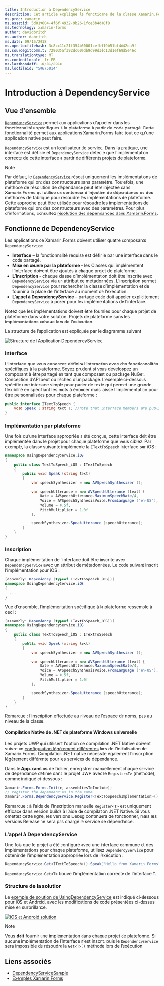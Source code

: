 ```yaml
---
title: Introduction à DependencyService
description: Cet article explique le fonctionne de la classe Xamarin.Forms DependencyService pour accéder aux fonctionnalités de plateforme native.
ms.prod: xamarin
ms.assetid: 5d019604-4f6f-4932-9b26-1fce3b4d88f8
ms.technology: xamarin-forms
author: davidbritch
ms.author: dabritch
ms.date: 09/15/2018
ms.openlocfilehash: 3c8cc31c21f354b60001cefb919b51bf4d42da9f
ms.sourcegitcommit: 729035af392dc60edb9d99d3dc13d1ef69d5e46c
ms.translationtype: MT
ms.contentlocale: fr-FR
ms.lasthandoff: 10/31/2018
ms.locfileid: "50675014"
---
```

# <a name="introduction-to-dependencyservice"></a>Introduction à DependencyService

## <a name="overview"></a>Vue d'ensemble

[`DependencyService`](xref:Xamarin.Forms.DependencyService) permet aux applications d’appeler dans les fonctionnalités spécifiques à la plateforme à partir de code partagé. Cette fonctionnalité permet aux applications Xamarin.Forms faire tout ce qu’une application native peut faire.

`DependencyService` est un localisateur de service. Dans la pratique, une interface est définie et `DependencyService` détecte que l’implémentation correcte de cette interface à partir de différents projets de plateforme.

> [!NOTE]
> Par défaut, le [ `DependencyService` ](xref:Xamarin.Forms.DependencyService) résout uniquement les implémentations de plateforme qui ont des constructeurs sans paramètre. Toutefois, une méthode de résolution de dépendance peut être injectée dans Xamarin.Forms qui utilise un conteneur d’injection de dépendance ou des méthodes de fabrique pour résoudre les implémentations de plateforme. Cette approche peut être utilisée pour résoudre les implémentations de plateforme qui ont des constructeurs avec des paramètres. Pour plus d’informations, consultez [résolution des dépendances dans Xamarin.Forms](~/xamarin-forms/internals/dependency-resolution.md).

## <a name="how-dependencyservice-works"></a>Fonctionne de DependencyService

Les applications de Xamarin.Forms doivent utiliser quatre composants `DependencyService`:

- **Interface** &ndash; la fonctionnalité requise est définie par une interface dans le code partagé.
- **Mise en œuvre par la plateforme** &ndash; les Classes qui implémentent l’interface doivent être ajoutés à chaque projet de plateforme.
- **L’inscription** &ndash; chaque classe d’implémentation doit être inscrite avec `DependencyService` via un attribut de métadonnées. L’inscription permet `DependencyService` pour rechercher la classe d’implémentation et de fournir à la place de l’interface au moment de l’exécution.
- **L’appel à DependencyService** &ndash; partagé code doit appeler explicitement `DependencyService` à poser pour les implémentations de l’interface.

Notez que les implémentations doivent être fournies pour chaque projet de plateforme dans votre solution. Projets de plateforme sans les implémentations échoue lors de l’exécution.

La structure de l’application est expliquée par le diagramme suivant :

![](introduction-images/overview-diagram.png "Structure de l’Application DependencyService")

### <a name="interface"></a>Interface

L’interface que vous concevez définira l’interaction avec des fonctionnalités spécifiques à la plateforme. Soyez prudent si vous développez un composant à être partagé en tant que composant ou package NuGet. Conception d’API peut ou l’échec d’un package. L’exemple ci-dessous spécifie une interface simple pour parler de texte qui permet une grande flexibilité en spécifiant les mots à énoncer mais laisse l’implémentation pour être personnalisées pour chaque plateforme :

```csharp
public interface ITextToSpeech {
    void Speak ( string text ); //note that interface members are public by default
}
```

### <a name="implementation-per-platform"></a>Implémentation par plateforme

Une fois qu’une interface appropriée a été conçue, cette interface doit être implémentée dans le projet pour chaque plateforme que vous ciblez. Par exemple, la classe suivante implémente la `ITextToSpeech` interface sur iOS :

```csharp
namespace UsingDependencyService.iOS
{
    public class TextToSpeech_iOS : ITextToSpeech
    {
        public void Speak (string text)
        {
            var speechSynthesizer = new AVSpeechSynthesizer ();

            var speechUtterance = new AVSpeechUtterance (text) {
                Rate = AVSpeechUtterance.MaximumSpeechRate/4,
                Voice = AVSpeechSynthesisVoice.FromLanguage ("en-US"),
                Volume = 0.5f,
                PitchMultiplier = 1.0f
            };

            speechSynthesizer.SpeakUtterance (speechUtterance);
        }
    }
}
```

### <a name="registration"></a>Inscription

Chaque implémentation de l’interface doit être inscrite avec `DependencyService` avec un attribut de métadonnées. Le code suivant inscrit l’implémentation pour iOS :

```csharp
[assembly: Dependency (typeof (TextToSpeech_iOS))]
namespace UsingDependencyService.iOS
{
  ...
}
```

Vue d’ensemble, l’implémentation spécifique à la plateforme ressemble à ceci :

```csharp
[assembly: Dependency (typeof (TextToSpeech_iOS))]
namespace UsingDependencyService.iOS
{
    public class TextToSpeech_iOS : ITextToSpeech
    {
        public void Speak (string text)
        {
            var speechSynthesizer = new AVSpeechSynthesizer ();

            var speechUtterance = new AVSpeechUtterance (text) {
                Rate = AVSpeechUtterance.MaximumSpeechRate/4,
                Voice = AVSpeechSynthesisVoice.FromLanguage ("en-US"),
                Volume = 0.5f,
                PitchMultiplier = 1.0f
            };

            speechSynthesizer.SpeakUtterance (speechUtterance);
        }
    }
}
```

Remarque : l’inscription effectuée au niveau de l’espace de noms, pas au niveau de la classe.

#### <a name="universal-windows-platform-net-native-compilation"></a>Compilation Native de .NET de plateforme Windows universelle

Les projets UWP qui utilisent l’option de compilation .NET Native doivent suivre un [configuration légèrement différentes](~/xamarin-forms/platform/windows/installation/index.md#target-invocation-exception) lors de l’initialisation de Xamarin.Forms. Compilation .NET native nécessite également l’inscription légèrement différente pour les services de dépendance.

Dans le **App.xaml.cs** de fichier, enregistrer manuellement chaque service de dépendance définie dans le projet UWP avec le `Register<T>` (méthode), comme indiqué ci-dessous :

```csharp
Xamarin.Forms.Forms.Init(e, assembliesToInclude);
// register the dependencies in the same
Xamarin.Forms.DependencyService.Register<TextToSpeechImplementation>();
```

Remarque : à l’aide de l’inscription manuelle `Register<T>` est uniquement efficace dans version builds à l’aide de compilation .NET Native. Si vous omettez cette ligne, les versions Debug continuera de fonctionner, mais les versions Release ne sera pas chargé le service de dépendance.

### <a name="call-to-dependencyservice"></a>L’appel à DependencyService

Une fois que le projet a été configuré avec une interface commune et des implémentations pour chaque plateforme, utilisez `DependencyService` pour obtenir de l’implémentation appropriée lors de l’exécution :

```csharp
DependencyService.Get<ITextToSpeech>().Speak("Hello from Xamarin Forms");
```

`DependencyService.Get<T>` trouve l’implémentation correcte de l’interface `T`.

### <a name="solution-structure"></a>Structure de la solution

Le [exemple de solution de UsingDependencyService](https://developer.xamarin.com/samples/UsingDependencyService/) est indiqué ci-dessous pour iOS et Android, avec les modifications de code présentées ci-dessus mise en surbrillance.

 [![iOS et Android solution](introduction-images/solution-sml.png "Structure de la Solution exemple DependencyService")](introduction-images/solution.png#lightbox "DependencyService exemple de Structure de Solution")

> [!NOTE]
> Vous **doit** fournir une implémentation dans chaque projet de plateforme. Si aucune implémentation de l’Interface n’est inscrit, puis le `DependencyService` sera impossible de résoudre la `Get<T>()` méthode lors de l’exécution.

## <a name="related-links"></a>Liens associés

- [DependencyServiceSample](https://developer.xamarin.com/samples/xamarin-forms/UsingDependencyService/)
- [Exemples Xamarin.Forms](https://developer.xamarin.com/samples/xamarin-forms/all/)
